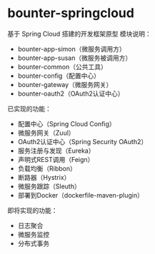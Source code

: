 # bounter-springcloud
基于 Spring Cloud 搭建的开发框架原型
模块说明：
- bounter-app-simon（微服务调用方）
- bounter-app-susan（微服务被调用方）
- bounter-common（公共工具）
- bounter-config（配置中心）
- bounter-gateway（微服务网关）
- bounter-oauth2（OAuth2认证中心）

已实现的功能：
   - 配置中心（Spring Cloud Config）
   - 微服务网关（Zuul）
   - OAuth2认证中心（Spring Security OAuth2）
   - 服务注册与发现（Eureka）
   - 声明式REST调用（Feign）
   - 负载均衡（Ribbon）
   - 断路器（Hystrix）
   - 微服务跟踪（Sleuth）
   - 部署到Docker（dockerfile-maven-plugin）
   
   
即将实现的功能：
  - 日志聚合
  - 微服务监控
  - 分布式事务
   
